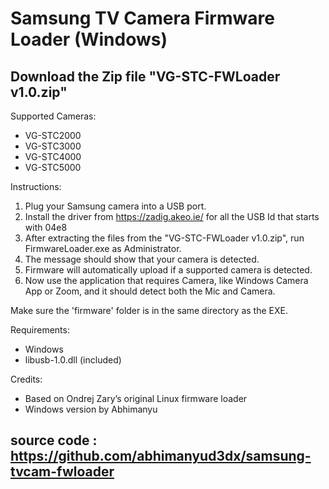 # Samsung TV Camera Firmware Loader (Windows)

## Download the Zip file "VG-STC-FWLoader v1.0.zip"

Supported Cameras:
- VG-STC2000
- VG-STC3000
- VG-STC4000
- VG-STC5000

Instructions:
1. Plug your Samsung camera into a USB port.
2. Install the driver from https://zadig.akeo.ie/ for all the USB Id that starts with 04e8 
3. After extracting the files from the "VG-STC-FWLoader v1.0.zip", run FirmwareLoader.exe as Administrator.
4. The message should show that your camera is detected.
5. Firmware will automatically upload if a supported camera is detected.
6. Now use the application that requires Camera, like Windows Camera App or Zoom, and it should detect both the Mic and Camera.

Make sure the 'firmware' folder is in the same directory as the EXE.

Requirements:
- Windows
- libusb-1.0.dll (included)

Credits:
- Based on Ondrej Zary’s original Linux firmware loader
- Windows version by Abhimanyu

## source code : https://github.com/abhimanyud3dx/samsung-tvcam-fwloader
